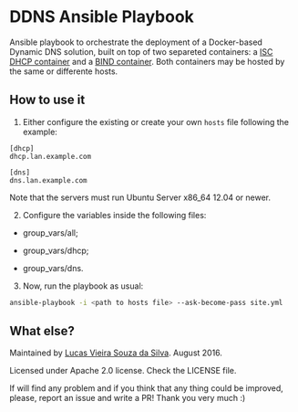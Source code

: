# DDNS Ansible Playbook
Ansible playbook to orchestrate the deployment of a Docker-based Dynamic DNS solution, built on top of two separeted containers: a [ISC DHCP container](http://hub.docker.com/r/networkboot/dhcpd) and a [BIND container](http://hub.docker.com/r/plgr/bind).
Both containers may be hosted by the same or differente hosts.

## How to use it
1. Either configure the existing or create your own <code>hosts</code> file following the example:

  ```
  [dhcp]
  dhcp.lan.example.com

  [dns]
  dns.lan.example.com
  ```
  Note that the servers must run Ubuntu Server x86_64 12.04 or newer.

2. Configure the variables inside the following files:

  * group_vars/all;

  * group_vars/dhcp;

  * group_vars/dns.

3. Now, run the playbook as usual:

  ```bash
  ansible-playbook -i <path to hosts file> --ask-become-pass site.yml
  ```

## What else?
Maintained by [Lucas Vieira Souza da Silva](lucas@vieira.io). August 2016.

Licensed under Apache 2.0 license. Check the LICENSE file.

If will find any problem and if you think that any thing could be improved, please, report an issue and write a PR! Thank you very much :)
